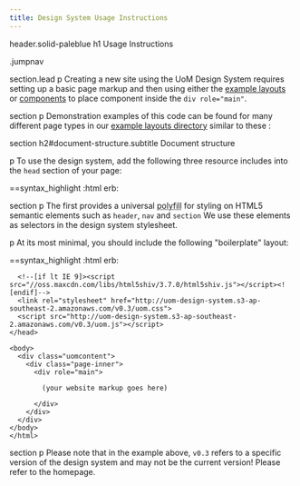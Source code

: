```yaml
---
title: Design System Usage Instructions
---
```

header.solid-paleblue
  h1 Usage Instructions

  .jumpnav

section.lead
  p Creating a new site using the UoM Design System requires setting up a basic page markup and then using either the [example layouts](/layouts) or [components](/components) to place component inside the ```div role="main"```.

section
  p Demonstration examples of this code can be found for many different page types in our [example layouts directory](/layouts) similar to these :

section
  h2#document-structure.subtitle Document structure

  p To use the design system, add the following three resource includes into the <code>head</code> section of your page:

==syntax_highlight :html
  erb:
    <!--[if lt IE 9]><script src="//oss.maxcdn.com/libs/html5shiv/3.7.0/html5shiv.js"></script><![endif]-->
    <link rel="stylesheet" href="http://uom-design-system.s3-ap-southeast-2.amazonaws.com/v0.3/uom.css">
    <script src="http://uom-design-system.s3-ap-southeast-2.amazonaws.com/v0.3/uom.js"></script>

section
  p The first provides a universal <abbr title="Reproduce modern functionality in older browser">polyfill</abbr> for styling on HTML5 semantic elements such as <code>header</code>, <code>nav</code> and <code>section</code> We use these elements as selectors in the design system stylesheet.

  p At its most minimal, you should include the following "boilerplate" layout:

==syntax_highlight :html
  erb:
    <!DOCTYPE html>
    <html>
    <head>
      <meta charset="utf-8" />
      <meta content="width=device-width, initial-scale=1.0" name="viewport" />
      <meta content="IE=edge" http-equiv="X-UA-Compatible" />
      <title> (any page title) </title>

      <!--[if lt IE 9]><script src="//oss.maxcdn.com/libs/html5shiv/3.7.0/html5shiv.js"></script><![endif]-->
      <link rel="stylesheet" href="http://uom-design-system.s3-ap-southeast-2.amazonaws.com/v0.3/uom.css">
      <script src="http://uom-design-system.s3-ap-southeast-2.amazonaws.com/v0.3/uom.js"></script>
    </head>

    <body>
      <div class="uomcontent">
        <div class="page-inner">
          <div role="main">

            (your website markup goes here)

          </div>
        </div>
      </div>
    </body>
    </html>

section
  p Please note that in the example above, <code>v0.3</code> refers to a specific version of the design system and may not be the current version! Please refer to the homepage.

